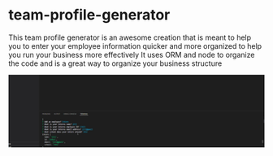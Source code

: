 # team-profile-generator

This team profile generator is an awesome creation that is meant to help you to enter
your employee information quicker and more organized to help you run your business more effectively
It uses ORM and node to organize the code and is a great way to organize your business structure



![alt text](utils/2022-10-02_9-10-10.jpg)